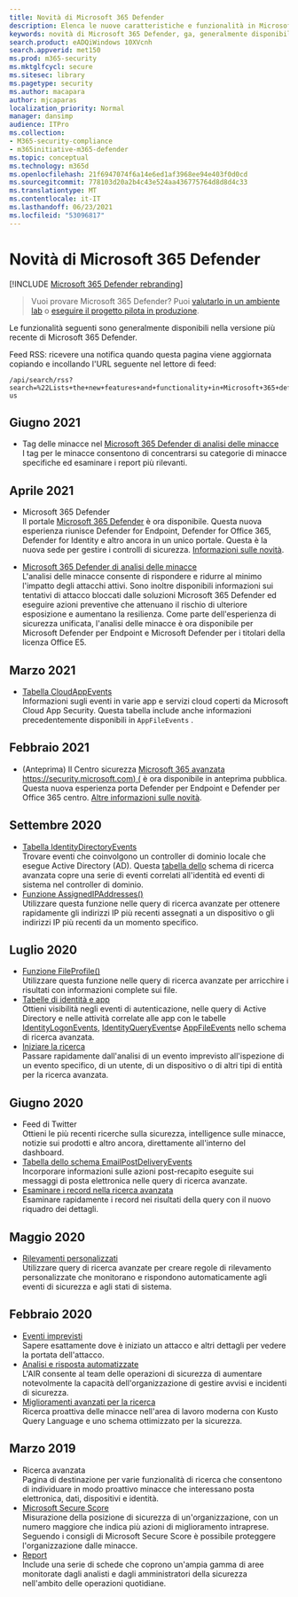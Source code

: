 ```yaml
---
title: Novità di Microsoft 365 Defender
description: Elenca le nuove caratteristiche e funzionalità in Microsoft 365 Defender
keywords: novità di Microsoft 365 Defender, ga, generalmente disponibili, funzionalità, disponibili, nuove
search.product: eADQiWindows 10XVcnh
search.appverid: met150
ms.prod: m365-security
ms.mktglfcycl: secure
ms.sitesec: library
ms.pagetype: security
ms.author: macapara
author: mjcaparas
localization_priority: Normal
manager: dansimp
audience: ITPro
ms.collection:
- M365-security-compliance
- m365initiative-m365-defender
ms.topic: conceptual
ms.technology: m365d
ms.openlocfilehash: 21f6947074f6a14e6ed1af3968ee94e403f0d0cd
ms.sourcegitcommit: 778103d20a2b4c43e524aa436775764d8d8d4c33
ms.translationtype: MT
ms.contentlocale: it-IT
ms.lasthandoff: 06/23/2021
ms.locfileid: "53096817"
---
```

# <a name="whats-new-in-microsoft-365-defender"></a>Novità di Microsoft 365 Defender

[!INCLUDE [Microsoft 365 Defender rebranding](../includes/microsoft-defender.md)]

> Vuoi provare Microsoft 365 Defender? Puoi [valutarlo in un ambiente lab](m365d-evaluation.md?ocid=cx-docs-MTPtriallab) o [eseguire il progetto pilota in produzione](m365d-pilot.md?ocid=cx-evalpilot).
>

Le funzionalità seguenti sono generalmente disponibili nella versione più recente di Microsoft 365 Defender.

Feed RSS: ricevere una notifica quando questa pagina viene aggiornata copiando e incollando l'URL seguente nel lettore di feed:
```http
/api/search/rss?search=%22Lists+the+new+features+and+functionality+in+Microsoft+365+defender%22&locale=en-us
```
## <a name="june-2021"></a>Giugno 2021
- Tag delle minacce nel [Microsoft 365 Defender di analisi delle minacce](threat-analytics.md) <br> I tag per le minacce consentono di concentrarsi su categorie di minacce specifiche ed esaminare i report più rilevanti. 

## <a name="april-2021"></a>Aprile 2021
- Microsoft 365 Defender<br> Il portale [Microsoft 365 Defender](https://security.microsoft.com) è ora disponibile. Questa nuova esperienza riunisce Defender for Endpoint, Defender for Office 365, Defender for Identity e altro ancora in un unico portale. Questa è la nuova sede per gestire i controlli di sicurezza. [Informazioni sulle novità](./overview-security-center.md).

- [Microsoft 365 Defender di analisi delle minacce](threat-analytics.md)<br>
 L'analisi delle minacce consente di rispondere e ridurre al minimo l'impatto degli attacchi attivi. Sono inoltre disponibili informazioni sui tentativi di attacco bloccati dalle soluzioni Microsoft 365 Defender ed eseguire azioni preventive che attenuano il rischio di ulteriore esposizione e aumentano la resilienza. Come parte dell'esperienza di sicurezza unificata, l'analisi delle minacce è ora disponibile per Microsoft Defender per Endpoint e Microsoft Defender per i titolari della licenza Office E5.

## <a name="march-2021"></a>Marzo 2021
- [Tabella CloudAppEvents](advanced-hunting-cloudappevents-table.md) <br>Informazioni sugli eventi in varie app e servizi cloud coperti da Microsoft Cloud App Security. Questa tabella include anche informazioni precedentemente disponibili in `AppFileEvents` .
## <a name="february-2021"></a>Febbraio 2021
- (Anteprima) Il Centro sicurezza [Microsoft 365 avanzata https://security.microsoft.com) (](https://security.microsoft.com) è ora disponibile in anteprima pubblica. Questa nuova esperienza porta Defender per Endpoint e Defender per Office 365 centro. [Altre informazioni sulle novità](./overview-security-center.md).

## <a name="september-2020"></a>Settembre 2020
- [Tabella IdentityDirectoryEvents](advanced-hunting-identitydirectoryevents-table.md) <br> Trovare eventi che coinvolgono un controller di dominio locale che esegue Active Directory (AD). Questa [tabella dello](advanced-hunting-overview.md) schema di ricerca avanzata copre una serie di eventi correlati all'identità ed eventi di sistema nel controller di dominio.
- [Funzione AssignedIPAddresses()](advanced-hunting-assignedipaddresses-function.md) <br> Utilizzare questa funzione nelle query di ricerca avanzate per ottenere rapidamente gli indirizzi IP più recenti assegnati a un dispositivo o gli indirizzi IP più recenti da un momento specifico.

## <a name="july-2020"></a>Luglio 2020
- [Funzione FileProfile()](advanced-hunting-fileprofile-function.md) <br> Utilizzare questa funzione nelle query di ricerca avanzate per arricchire i risultati con informazioni complete sui file.
- [Tabelle di identità e app](advanced-hunting-schema-tables.md)<br> Ottieni visibilità negli eventi di autenticazione, nelle query di Active Directory e nelle attività correlate alle app con le tabelle [IdentityLogonEvents,](advanced-hunting-identitylogonevents-table.md) [IdentityQueryEvents](advanced-hunting-identityqueryevents-table.md)e [AppFileEvents](advanced-hunting-appfileevents-table.md) nello schema di ricerca avanzata.
- [Iniziare la ricerca](advanced-hunting-go-hunt.md)<br> Passare rapidamente dall'analisi di un evento imprevisto all'ispezione di un evento specifico, di un utente, di un dispositivo o di altri tipi di entità per la ricerca avanzata.

## <a name="june-2020"></a>Giugno 2020
- Feed di Twitter <br> Ottieni le più recenti ricerche sulla sicurezza, intelligence sulle minacce, notizie sui prodotti e altro ancora, direttamente all'interno del dashboard.
- [Tabella dello schema EmailPostDeliveryEvents](advanced-hunting-emailpostdeliveryevents-table.md) <br> Incorporare informazioni sulle azioni post-recapito eseguite sui messaggi di posta elettronica nelle query di ricerca avanzate.
- [Esaminare i record nella ricerca avanzata](advanced-hunting-query-results.md#drill-down-from-query-results) <br> Esaminare rapidamente i record nei risultati della query con il nuovo riquadro dei dettagli.

## <a name="may-2020"></a>Maggio 2020
- [Rilevamenti personalizzati](custom-detections-overview.md) <br> Utilizzare query di ricerca avanzate per creare regole di rilevamento personalizzate che monitorano e rispondono automaticamente agli eventi di sicurezza e agli stati di sistema.

## <a name="february-2020"></a>Febbraio 2020
- [Eventi imprevisti](incidents-overview.md) <br> Sapere esattamente dove è iniziato un attacco e altri dettagli per vedere la portata dell'attacco.
- [Analisi e risposta automatizzate](m365d-autoir.md) <br> L'AIR consente al team delle operazioni di sicurezza di aumentare notevolmente la capacità dell'organizzazione di gestire avvisi e incidenti di sicurezza.
- [Miglioramenti avanzati per la ricerca](advanced-hunting-overview.md) <br> Ricerca proattiva delle minacce nell'area di lavoro moderna con Kusto Query Language e uno schema ottimizzato per la sicurezza.

## <a name="march-2019"></a>Marzo 2019
- Ricerca avanzata <br> Pagina di destinazione per varie funzionalità di ricerca che consentono di individuare in modo proattivo minacce che interessano posta elettronica, dati, dispositivi e identità.
- [Microsoft Secure Score](microsoft-secure-score.md) <br> Misurazione della posizione di sicurezza di un'organizzazione, con un numero maggiore che indica più azioni di miglioramento intraprese. Seguendo i consigli di Microsoft Secure Score è possibile proteggere l'organizzazione dalle minacce. 
- [Report](overview-security-center.md) <br>  Include una serie di schede che coprono un'ampia gamma di aree monitorate dagli analisti e dagli amministratori della sicurezza nell'ambito delle operazioni quotidiane.
